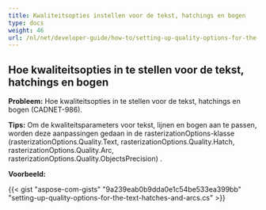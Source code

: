 ```yaml
---
title: Kwaliteitsopties instellen voor de tekst, hatchings en bogen
type: docs
weight: 46
url: /nl/net/developer-guide/how-to/setting-up-quality-options-for-the-text-hatches-and-arcs/
---
```


## **Hoe kwaliteitsopties in te stellen voor de tekst, hatchings en bogen**

**Probleem:** Hoe kwaliteitsopties in te stellen voor de tekst, hatchings en bogen (CADNET-986).

**Tips:** Om de kwaliteitsparameters voor tekst, lijnen en bogen aan te passen, worden deze aanpassingen gedaan in de rasterizationOptions-klasse (rasterizationOptions.Quality.Text, rasterizationOptions.Quality.Hatch, rasterizationOptions.Quality.Arc, rasterizationOptions.Quality.ObjectsPrecision)
.

**Voorbeeld:**

{{< gist "aspose-com-gists" "9a239eab0b9dda0e1c54be533ea399bb" "setting-up-quality-options-for-the-text-hatches-and-arcs.cs" >}}
